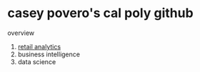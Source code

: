 # casey povero's cal poly github
overview

1. [retail analytics](https://linkmehere.com)
2. business intelligence
3. data science
